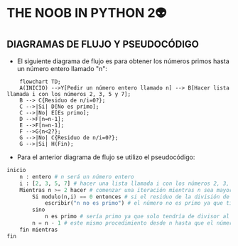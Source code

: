 # THE NOOB IN PYTHON 2👽
## DIAGRAMAS DE FLUJO Y PSEUDOCÓDIGO 
+ El siguiente diagrama de flujo es para obtener los números primos hasta un número entero llamado "n":
```mermaid
    flowchart TD;
    A(INICIO) -->Y[Pedir un número entero llamado n] --> B[Hacer lista llamada i con los números 2, 3, 5 y 7];
    B --> C{Residuo de n/i=0?};
    C -->|Si| D[No es primo];
    C -->|No| E[Es primo];
    D -->F[n=n-1]; 
    E -->F[n=n-1];
    F -->G{n<2?};
    G -->|No| C{Residuo de n/i=0?};
    G -->|Si| H(Fin);
```
+ Para el anterior diagrama de flujo se utilizo el pseudocódigo:
```python
inicio
    n : entero # n será un número entero
    i : [2, 3, 5, 7] # hacer una lista llamada i con los números 2, 3, 5 y 7
    Mientras n >= 2 hacer # comenzar una iteración mientras n sea mayor o igual a 2
        Si modulo(n,i) == 0 entonces # si el residuo de la división de n sobre i es 0
            escribir("n no es primo") # el número no es primo ya que tiene más de dos divisores
        sino 
            n es primo # sería primo ya que solo tendría de divisor al número 1 y a el mismo
        n = n - 1 # este mismo procedimiento desde n hasta que el número no sea mayor o igual a 2
    fin mientras
fin
```
